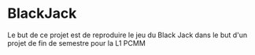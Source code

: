 # BlackJack
Le but de ce projet est de reproduire le jeu du Black Jack dans le but d'un projet de fin de semestre pour la L1 PCMM
